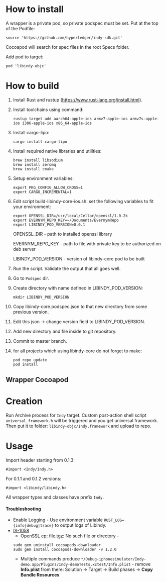 # How to install
A wrapper is a private pod, so private podspec must be set. Put at the top of the Podfile: 
    
    source 'https://github.com/hyperledger/indy-sdk.git'
    
Cocoapod will search for spec files in the root Specs folder.

Add pod to target:
    
    pod 'libindy-objc'                

# How to build

1. Install Rust and rustup (https://www.rust-lang.org/install.html).
1. Install toolchains using command:

   ```
   rustup target add aarch64-apple-ios armv7-apple-ios armv7s-apple-ios i386-apple-ios x86_64-apple-ios
   ```
1. Install cargo-lipo:
   
   ```
   cargo install cargo-lipo
   ```
1. Install required native libraries and utilities:
   
   ```
   brew install libsodium
   brew install zeromq
   brew install cmake
   ```
1. Setup environment variables:
   
   ```
   export PKG_CONFIG_ALLOW_CROSS=1
   export CARGO_INCREMENTAL=1
   ```
1. Edit script build-libindy-core-ios.sh: set the following variables to fit your environment:
   
   ```
   export OPENSSL_DIR=/usr/local/Cellar/openssl/1.0.2k
   export EVERNYM_REPO_KEY=~/Documents/EvernymRepo
   export LIBINDY_POD_VERSION=0.0.1
   ```
   OPENSSL_DIR - path to installed openssl library
   
   EVERNYM_REPO_KEY - path to file with private key to be authorized on deb server
   
   LIBINDY_POD_VERSION - version of libindy-core pod to be built
1. Run the script. Validate the output that all goes well.
1. Go to `Podspec` dir.
1. Create directory with name defined in LIBINDY_POD_VERSION:
   
   ```
   mkdir LIBINDY_POD_VERSION
   ```
1. Copy libindy-core.podspec.json to that new directory from some previous version.
1. Edit this json -> change version field to LIBINDY_POD_VERSION.
1. Add new directory and file inside to git repository.
1. Commit to master branch.
1. for all projects which using libindy-core do not forget to make:

   ```
   pod repo update
   pod install
   ```
   
   
## Wrapper Cocoapod

# Creation 
Run Archive process for `Indy` target. Custom post-action shell script `universal_framework.h` will be triggered and you get universal framework. Then put it to folder: `libindy-objc/Indy.framework` and upload to repo.

# Usage

Import header starting from 0.1.3:

```
#import <Indy/Indy.h> 
```
For 0.1.1 and 0.1.2 versions:

```
#import <libindy/libindy.h>
```

All wrapper types and classes have prefix `Indy`.

#### Troubleshooting
* Enable Logging - Use environment variable `RUST_LOG={info|debug|trace}` to output logs of Libindy.
* [IS-1058](https://jira.hyperledger.org/browse/IS-1058) 
    * OpenSSL cp: file.tgz: No such file or directory - 
    ```
    sudo gem uninstall cocoapods-downloader
    sudo gem install cocoapods-downloader -v 1.2.0
    ```
    * Multiple commands produce `*/Debug-iphonesimulator/Indy-demo.app/PlugIns/Indy-demoTests.xctest/Info.plist` - remove **Info.plist** from there: Solution -> Target -> Build phases -> **Copy Bundle Resources** 